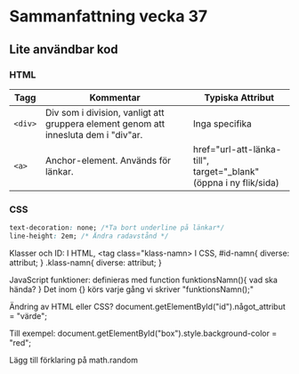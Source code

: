 # Sammanfattning vecka 37

## Lite användbar kod

### HTML

|Tagg|Kommentar|Typiska Attribut|
|----|---------|----------------|
|```<div>```|Div som i division, vanligt att gruppera element genom att innesluta dem i "div"ar.| Inga specifika|
|```<a>```|Anchor-element. Används för länkar.|href="url-att-länka-till", <br> target="&#95;blank"(öppna i ny flik/sida)|



### CSS
```css
text-decoration: none; /*Ta bort underline på länkar*/
line-height: 2em; /* Ändra radavstånd */
```

Klasser och ID:
I HTML, 
    <tag id="id-namn"></tag>
    <tag class="klass-namn></tag>
I CSS,
    #id-namn{
        diverse: attribut;
    }
    .klass-namn{
        diverse: attribut;
    }
    
JavaScript funktioner:
definieras med
    function funktionsNamn(){
        vad ska hända?
    }
Det inom {} körs varje gång vi skriver "funktionsNamn();"

Ändring av HTML eller CSS?
document.getElementById("id").något_attribut = "värde";

Till exempel:
document.getElementById("box").style.background-color = "red";

Lägg till förklaring på math.random
